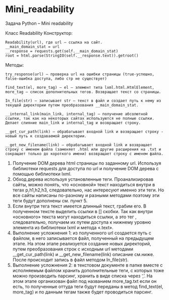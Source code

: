 # Mini_readability
Задача Python – Mini readability

  Класс Readability
  Конструктор:
		
	Readability(url), где url – ссылка на сайт.
	__main_domain_stat = url
	__response = requests.get(self.__main_domain_stat)
	root = html.parse(StringIO(self.__response.text)).getroot()

  Методы:
	
	try_response(url) – проверка url на ошибки страницы (true-успешно, false-ошибка доступа, либо стр не существует)
	
	find_text(el, more_tag) – el – элемент типа lxml.html.HtmlElement, more_tag – список дополнительных тегов. Возвращает текст со страницы.
	
	In_file(str) – записывает str – текст в файл и создает путь к нему из текущей директории путем преобразования __main_domain_stat.
	
	__internal_link(main_link, internal_tag) – получение абсолютной ссылки, так как на некоторых сайтах используются не полные ссылки. Делает слияние main_link и internal_tag и возвращает строку.
	
	__get_cur_path(link) – обрабатывает входной link и возвращает строку - новый путь к создаваемой директории.
	
	__get_new_filename(link) – обрабатывает входной link и возвращает строку с именем файла (заменяет .html или другие расширения на .txt и сокращает только до короткого имени) возвращает строку с именем файла.

1.	Получение DOM дерева html страницы по заданному url. Используя библиотеки requests для доступа по url и получение DOM дерева с помощью библиотеки lxml.
2.	Обход дерева используя установленные теги. Проанализировав сайты, можно понять, что «основной» текст находиться внутри <body> в тегах p,h1,h2,h3, следовательно, нас интересуют именно эти теги. Но все сайты написаны по-разному и разными методами поэтому эти теги будут дополнены см. пункт 5.
3.	Если внутри тега текст имеется длинный текст, грабим его. В полученном тексте выделить ссылки в [] скобки. Так как внутри «основного» текста могут находиться ссылки, а это тег <a>, следовательно, получаем их путем доступа к нижнему уровню элемента из библиотеки lxml и метода «.text».
4.	Выполнение усложнения 1: из полученного url создается путь с файлом, в него записывается файл, полученный на предыдущем этапе. На этом этапе реализуется создание новых директорий, путем преобразования строк с исходным url методами __get_cur_path(link) и __get_new_filename(link) описание см.ниже. После происходит запись в файл методом In_file(str).
5.	Выполнение усложнения 2: в текстовом документе в папке вместе с исполняемым файлом хранить дополнительные теги, с которых тоже можно производить парсинг, хранить в виде списка через ‘,’. На этом этапе организован файл под названием more_tag.txt если он есть, то полученные оттуда теги будут переданы в метод find_text(el, more_tag) и по данным тегам также будет проводиться парсинг.

